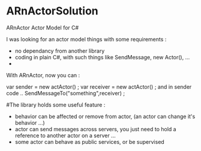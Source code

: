 # ARnActorSolution
ARnActor Actor Model for C#

I was looking for an actor model things with some requirements :
 - no dependancy from another library
 - coding in plain C#, with such things like SendMessage, new Actor(), ...
 - 
 
With ARnActor, now you can :

   var sender = new actActor() ;
   var receiver = new actActor() ;
   and in sender code ..
   SendMessageTo("something",receiver) ;
   
#The library holds some useful feature :
-  behavior can be affected or remove from actor, (an actor can change it's behavior ...)
-  actor can send messages across servers, you just need to hold a reference to another actor on a server ...
-  some actor can behave as public services, or be supervised
